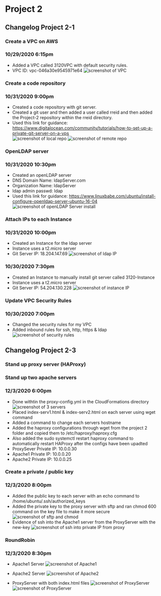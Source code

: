 # Project 2  

## Changelog Project 2-1  

### Create a VPC on AWS  

### 10/29/2020 6:15pm
 
- Added a VPC called 3120VPC with default security rules.
- VPC ID: vpc-046a30e9545971e64
![screenshot of VPC](screenshots/vpc.PNG)  

### Create a code repository

### 10/31/2020 9:00pm

- Created a code repository with git server.  
- Created a git user and then added a user called rreid and then added the Project-2 repository within the rreid directory.
- Used this link for guidance: https://www.digitalocean.com/community/tutorials/how-to-set-up-a-private-git-server-on-a-vps  
![screenshot of local repo](screenshots/localRepo.PNG)
![screenshot of remote repo](screenshots/remoteRepo.PNG)

### OpenLDAP server

### 10/31/2020 10:30pm

- Created an openLDAP server
- DNS Domain Name: ldapServer.com
- Organization Name: ldapServer
- ldap admin passwd: ldap
- Used this link for guidance: https://www.linuxbabe.com/ubuntu/install-configure-openldap-server-ubuntu-16-04
![screenshot of openLDAP Server install](screenshots/ldapp.PNG)

### Attach IPs to each Instance

### 10/31/2020 10:00pm

- Created an Instance for the ldap server
- Instance uses a t2.micro server
- Git Server IP: 18.204.147.69
![screenshot of ldap IP](screenshots/ldapIP.PNG)

### 10/30/2020 7:30pm

- Created an Instance to manually install git server called 3120-Instance
- Instance uses a t2.micro server
- Git Server IP: 54.204.130.228
![screenshot of instance IP](screenshots/InstanceIP.PNG)

### Update VPC Security Rules

### 10/30/2020 7:00pm

- Changed the security rules for my VPC
- Added inbound rules for ssh, http, https & ldap
![screenshot of security rules](screenshots/InstanceSecurity.PNG)

## Changelog Project 2-3

### Stand up proxy server (HAProxy)
### Stand up two apache servers

### 12/3/2020 6:00pm

- Done withtin the proxy-config.yml in the CloudFormations directory
![screenshot of 3 servers](screenshots/servers.PNG)
- Placed index-serv1.html & index-serv2.html on each server using wget command
- Added a command to change each servers hostname
- Added the haproxy configurations through wget from the project 2 folder and copied them to /etc/haproxy/haproxy.cfg
- Also added the sudo systemctl restart haproxy command to automatically restart HAProxy after the configs have been upadted
- ProxySever Private IP: 10.0.0.30
- Apache1 Private IP: 10.0.0.20
- Apache2 Private IP: 10.0.0.25

### Create a private / public key

### 12/3/2020 8:00pm

- Added the public key to each server with an echo command to /home/ubuntu/.ssh/authorized_keys
- Added the private key to the proxy server with sftp and ran chmod 600 command on the key file to make it more secure
![screenshot of sftp and chmod](screenshots/sftp.PNG)
- Evidence of ssh into the Apache1 server from the ProxyServer with the new-key
![screenshot of ssh into private IP from proxy](screenshots/apache1.PNG)

### RoundRobin

### 12/3/2020 8:30pm

- Apache1 Server
![screenshot of Apache1](screenshots/serv1.PNG)

- Apache2 Server
![screenshot of Apache2](screenshots/serv2.PNG)

- ProxyServer with both index.html files
![screenshot of ProxyServer](screenshots/proxy1.PNG)
![screenshot of ProxyServer](screenshots/proxy2.PNG)

